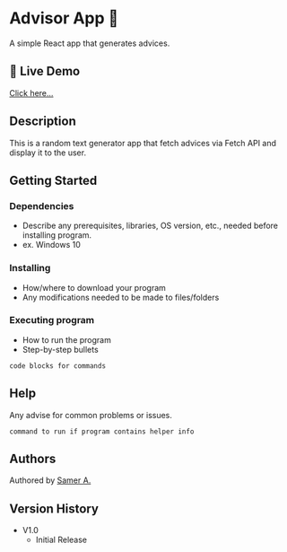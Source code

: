 # Advisor App 🚀

A simple React app that generates advices.

## 🔴 Live Demo

[Click here...](https://focused-johnson-196bec.netlify.app/)

## Description

This is a random text generator app that fetch advices via Fetch API and display it to the user.

## Getting Started

### Dependencies

- Describe any prerequisites, libraries, OS version, etc., needed before installing program.
- ex. Windows 10

### Installing

- How/where to download your program
- Any modifications needed to be made to files/folders

### Executing program

- How to run the program
- Step-by-step bullets

```
code blocks for commands
```

## Help

Any advise for common problems or issues.

```
command to run if program contains helper info
```

## Authors

Authored by [Samer A.](https://cleversamer.web.app/)

## Version History

- V1.0
  - Initial Release
